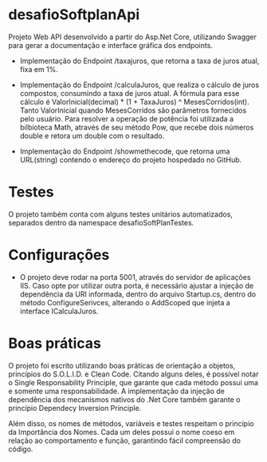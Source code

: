 # desafioSoftplanApi

Projeto Web API desenvolvido a partir do Asp.Net Core, utilizando Swagger para gerar a documentação e interface gráfica dos endpoints.

- Implementação do Endpoint /taxajuros, que retorna a taxa de juros atual, fixa em 1%.

- Implementação do Endpoint /calculaJuros, que realiza o cálculo de juros compostos, consumindo a taxa de juros atual. 
A fórmula para esse cálculo é ValorInicial(decimal) * (1 + TaxaJuros) ^ MesesCorridos(int). Tanto ValorInicial quando MesesCorridos são parâmetros fornecidos pelo usuário.
Para resolver a operação de potência foi utilizada a bilbioteca Math, através de seu método Pow, que recebe dois números double e retora um double com o resultado.

- Implementação do Endpoint /showmethecode, que retorna uma URL(string) contendo o endereço do projeto hospedado no GitHub.

# Testes

O projeto também conta com alguns testes unitários automatizados, separados dentro da namespace desafioSoftPlanTestes.

# Configurações

- O projeto deve rodar na porta 5001, através do servidor de aplicações IIS. Caso opte por utilizar outra porta, é necessário ajustar a injeção de dependência da URI informada,
dentro do arquivo Startup.cs, dentro do método ConfigureSerivces, alterando o AddScoped que injeta a interface ICalculaJuros.

# Boas práticas

O projeto foi escrito utilizando boas práticas de orientação a objetos, princípios do S.O.L.I.D. e Clean Code. Citando alguns deles, é possível notar o Single Responsability
Principle, que garante que cada método possui uma e somente uma responsabilidade. A implementação da injeção de dependência dos mecanismos nativos do .Net Core também garante
o princípio Dependecy Inversion Principle.

Além disso, os nomes de métodos, variáveis e testes respeitam o princípio da Importância dos Nomes. Cada um deles possui o nome coeso em relação ao comportamento e função, 
garantindo fácil compreensão do código.
